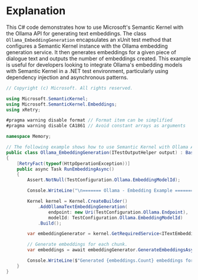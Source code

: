 # Explanation

This C# code demonstrates how to use Microsoft's Semantic Kernel with the Ollama API for generating text embeddings. The class `Ollama_EmbeddingGeneration` encapsulates an xUnit test method that configures a Semantic Kernel instance with the Ollama embedding generation service. It then generates embeddings for a given piece of dialogue text and outputs the number of embeddings created. This example is useful for developers looking to integrate Ollama's embedding models with Semantic Kernel in a .NET test environment, particularly using dependency injection and asynchronous patterns.

```csharp
// Copyright (c) Microsoft. All rights reserved.

using Microsoft.SemanticKernel;
using Microsoft.SemanticKernel.Embeddings;
using xRetry;

#pragma warning disable format // Format item can be simplified
#pragma warning disable CA1861 // Avoid constant arrays as arguments

namespace Memory;

// The following example shows how to use Semantic Kernel with Ollama API.
public class Ollama_EmbeddingGeneration(ITestOutputHelper output) : BaseTest(output)
{
    [RetryFact(typeof(HttpOperationException))]
    public async Task RunEmbeddingAsync()
    {
        Assert.NotNull(TestConfiguration.Ollama.EmbeddingModelId);

        Console.WriteLine("\n======= Ollama - Embedding Example ========\n");

        Kernel kernel = Kernel.CreateBuilder()
            .AddOllamaTextEmbeddingGeneration(
                endpoint: new Uri(TestConfiguration.Ollama.Endpoint),
                modelId: TestConfiguration.Ollama.EmbeddingModelId)
            .Build();

        var embeddingGenerator = kernel.GetRequiredService<ITextEmbeddingGenerationService>();

        // Generate embeddings for each chunk.
        var embeddings = await embeddingGenerator.GenerateEmbeddingsAsync(["John: Hello, how are you?\nRoger: Hey, I'm Roger!"]);

        Console.WriteLine($"Generated {embeddings.Count} embeddings for the provided text");
    }
}
```